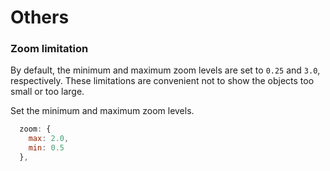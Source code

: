 # Others

### Zoom limitation

By default, the minimum and maximum zoom levels are set to `0.25` and `3.0`, respectively. These limitations are convenient not to show the objects too small or too large.

Set the minimum and maximum zoom levels.

```javascript
  zoom: {
    max: 2.0,
    min: 0.5
  },
```

